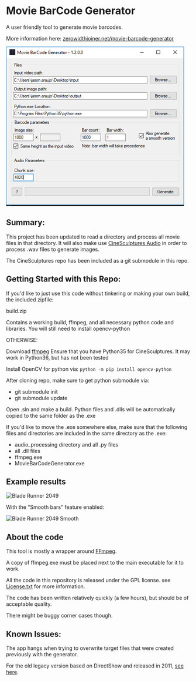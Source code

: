 # Movie BarCode Generator

A user friendly tool to generate movie barcodes.

More information here: [zerowidthjoiner.net/movie-barcode-generator](https://zerowidthjoiner.net/movie-barcode-generator)

![GUI](readme-images/gui.png)

## Summary: 

This project has been updated to read a directory and process all movie files in that directory.
It will also make use [CineSculptures Audio](https://github.com/zombience/CineSculptures_Audio) in order to process .wav files to generate images. 

The CineSculptures repo has been included as a git submodule in this repo. 

## Getting Started with this Repo: 

If you'd like to just use this code without tinkering or making your own build, the included zipfile:

build.zip

Contains a working build, ffmpeg, and all necessary python code and libraries. You will still need to install opencv-python

OTHERWISE: 

Download [ffmpeg](http://ffmpeg.org)
Ensure that you have Python35 for CineSculptures. It may work in Python36, but has not been tested

Install OpenCV for python via: `python -m pip install opencv-python`

After cloning repo, make sure to get python submodule via:
* git submodule init
* git submodule update

Open .sln and make a build.
Python files and .dlls will be automatically copied to the same folder as the .exe

If you'd like to move the .exe somewhere else, make sure that the following files and directories are included in the same directory as the .exe:
* audio_processing directory and all .py files 
* all .dll files
* ffmpeg.exe
* MovieBarCodeGenerator.exe


## Example results

![Blade Runner 2049](readme-images/blade_runner_1000.jpg)

With the "Smooth bars" feature enabled:

![Blade Runner 2049 Smooth](readme-images/blade_runner_1000_smooth.png)

## About the code

This tool is mostly a wrapper around [FFmpeg](http://ffmpeg.org/).

A copy of ffmpeg.exe must be placed next to the main executable for it to work.

All the code in this repository is released under the GPL license. see [License.txt](License.txt) for more information.

The code has been written relatively quickly (a few hours), but should be of acceptable quality.

There might be buggy corner cases though.

## Known Issues:
The app hangs when trying to overwrite target files that were created previously with the generator. 


For the old legacy version based on DirectShow and released in 2011, [see here](https://github.com/mlaily/MovieBarCodeGenerator-Legacy).
